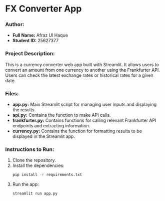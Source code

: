 # FX Converter App

### Author:
- **Full Name:** Afraz Ul Haque
- **Student ID:** 25627377

### Project Description:
This is a currency converter web app built with Streamlit. It allows users to convert an amount from one currency to another using the Frankfurter API. Users can check the latest exchange rates or historical rates for a given date.

### Files:
- **app.py:** Main Streamlit script for managing user inputs and displaying the results.
- **api.py:** Contains the function to make API calls.
- **frankfurter.py:** Contains functions for calling relevant Frankfurter API endpoints and extracting information.
- **currency.py:** Contains the function for formatting results to be displayed in the Streamlit app.

### Instructions to Run:
1. Clone the repository.
2. Install the dependencies:
    ```bash
    pip install -r requirements.txt
    ```
3. Run the app:
    ```bash
    streamlit run app.py
    ```
